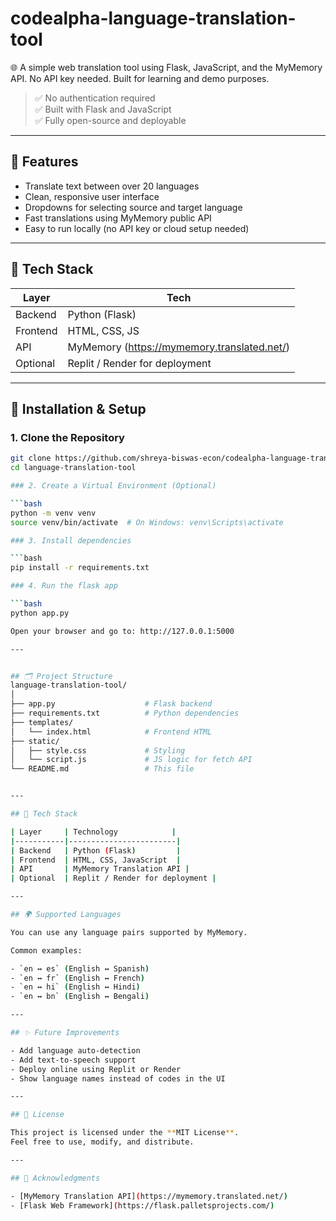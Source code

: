 # codealpha-language-translation-tool
🌐 A simple web translation tool using Flask, JavaScript, and the MyMemory API. No API key needed. Built for learning and demo purposes.

> ✅ No authentication required  
> ✅ Built with Flask and JavaScript  
> ✅ Fully open-source and deployable

---

## 🚀 Features

- Translate text between over 20 languages
- Clean, responsive user interface
- Dropdowns for selecting source and target language
- Fast translations using MyMemory public API
- Easy to run locally (no API key or cloud setup needed)

---

## 🧱 Tech Stack

| Layer     | Tech          |
|-----------|---------------|
| Backend   | Python (Flask) |
| Frontend  | HTML, CSS, JS |
| API       | MyMemory (https://mymemory.translated.net/) |
| Optional  | Replit / Render for deployment |

---

## 🔧 Installation & Setup

### 1. Clone the Repository

```bash
git clone https://github.com/shreya-biswas-econ/codealpha-language-translation-tool.git
cd language-translation-tool

### 2. Create a Virtual Environment (Optional)

```bash
python -m venv venv
source venv/bin/activate  # On Windows: venv\Scripts\activate

### 3. Install dependencies

```bash
pip install -r requirements.txt

### 4. Run the flask app

```bash
python app.py

Open your browser and go to: http://127.0.0.1:5000

---


## 🗂 Project Structure
language-translation-tool/
│
├── app.py                    # Flask backend
├── requirements.txt          # Python dependencies
├── templates/
│   └── index.html            # Frontend HTML
├── static/
│   ├── style.css             # Styling
│   └── script.js             # JS logic for fetch API
└── README.md                 # This file


---

## 🧱 Tech Stack

| Layer     | Technology            |
|-----------|------------------------|
| Backend   | Python (Flask)         |
| Frontend  | HTML, CSS, JavaScript  |
| API       | MyMemory Translation API |
| Optional  | Replit / Render for deployment |

---

## 🌍 Supported Languages

You can use any language pairs supported by MyMemory.

Common examples:

- `en ↔ es` (English ↔ Spanish)
- `en ↔ fr` (English ↔ French)
- `en ↔ hi` (English ↔ Hindi)
- `en ↔ bn` (English ↔ Bengali)

---

## ✨ Future Improvements

- Add language auto-detection
- Add text-to-speech support
- Deploy online using Replit or Render
- Show language names instead of codes in the UI

---

## 📜 License

This project is licensed under the **MIT License**.  
Feel free to use, modify, and distribute.

---

## 🙌 Acknowledgments

- [MyMemory Translation API](https://mymemory.translated.net/)
- [Flask Web Framework](https://flask.palletsprojects.com/)
